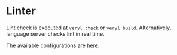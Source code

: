 # Linter

Lint check is executed at `veryl check` or `veryl build`.
Alternatively, language server checks lint in real time.

The available configurations are [here](./01_project_configuration/03_lint.md).
